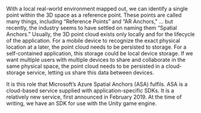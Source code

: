 With a local real-world environment mapped out, we can identify a single point within the 3D space as a reference point. These points are called many things, including “Reference Points” and “AR Anchors,” … but recently, the industry seems to have settled on naming them “Spatial Anchors.” Usually, the 3D point cloud exists only locally and for the lifecycle of the application. For a mobile device to recognize the exact physical location at a later, the point cloud needs to be persisted to storage. For a self-contained application, this storage could be local device storage. If we want multiple users with multiple devices to share and collaborate in the same physical space, the point cloud needs to be persisted in a cloud-storage service, letting us share this data between devices.

It is this role that Microsoft’s Azure Spatial Anchors (ASA) fulfils. ASA is a cloud-based service supplied with application-specific SDKs. It is a relatively new service, first announced in February 2019. At the time of writing, we have an SDK for use with the Unity game engine.
